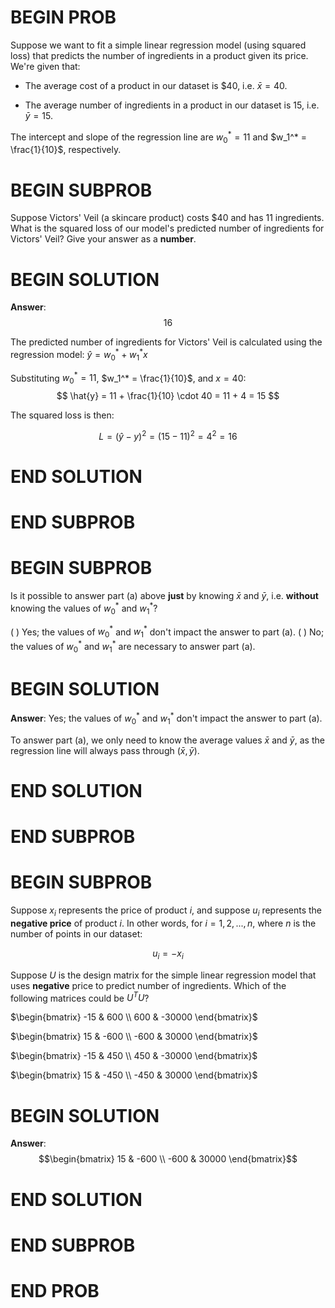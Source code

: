 # BEGIN PROB

Suppose we want to fit a simple linear regression model (using squared
loss) that predicts the number of ingredients in a product given its
price. We're given that:

-   The average cost of a product in our dataset is \$40, i.e.
    $\bar x = 40$.

-   The average number of ingredients in a product in our dataset is 15,
    i.e. $\bar y = 15$.

The intercept and slope of the regression line are $w_0^* = 11$ and
$w_1^* = \frac{1}{10}$, respectively.

# BEGIN SUBPROB

Suppose Victors' Veil (a skincare product) costs \$40 and has 11
ingredients. What is the squared loss of our model's predicted number of
ingredients for Victors' Veil? Give your answer as a **number**.

# BEGIN SOLUTION
**Answer**: $$16$$

The predicted number of ingredients for Victors' Veil is calculated using the regression model: $\hat{y} = w_0^* + w_1^* x$

Substituting $w_0^* = 11$, $w_1^* = \frac{1}{10}$, and $x = 40$: 
$$
\hat{y} = 11 + \frac{1}{10} \cdot 40 = 11 + 4 = 15
$$

The squared loss is then:

$$ 
L = (\hat{y} - y)^2 = (15 - 11)^2 = 4^2 = 16
$$



# END SOLUTION

# END SUBPROB

# BEGIN SUBPROB

Is it possible to answer part (a) above **just** by knowing $\bar x$ and
$\bar y$, i.e. **without** knowing the values of $w_0^*$ and $w_1^*$?

( ) Yes; the values of $w_0^*$ and $w_1^*$ don't impact the answer to
part (a).
( ) No; the values of $w_0^*$ and $w_1^*$ are necessary to answer part
(a).

# BEGIN SOLUTION
**Answer**: Yes; the values of $w_0^*$ and $w_1^*$ don't impact the answer to part (a).

To answer part (a), we only need to know the average values $\bar{x}$ and $\bar{y}$, as the regression line will always pass through $(\bar{x}, \bar{y})$. 

# END SOLUTION

# END SUBPROB

# BEGIN SUBPROB

Suppose $x_i$ represents the price of product $i$, and suppose $u_i$
represents the **negative price** of product $i$. In other words, for
$i = 1, 2, ..., n$, where $n$ is the number of points in our dataset:

$$u_i = - x_i$$

Suppose $U$ is the design matrix for the simple linear regression model
that uses **negative** price to predict number of ingredients. Which of
the following matrices could be $U^TU$?

$\begin{bmatrix} -15 & 600 \\ 600 & -30000 \end{bmatrix}$

$\begin{bmatrix} 15 & -600 \\ -600 & 30000 \end{bmatrix}$

$\begin{bmatrix} -15 & 450 \\ 450 & -30000 \end{bmatrix}$

$\begin{bmatrix} 15 & -450 \\ -450 & 30000 \end{bmatrix}$


# BEGIN SOLUTION

**Answer**: $$\begin{bmatrix} 15 & -600 \\ -600 & 30000 \end{bmatrix}$$

# END SOLUTION

# END SUBPROB

# END PROB